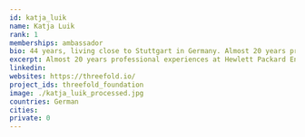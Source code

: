 ```yaml
---
id: katja_luik
name: Katja Luik
rank: 1
memberships: ambassador
bio: 44 years, living close to Stuttgart in Germany. Almost 20 years professional experiences at Hewlett Packard Enterprise in various EMEA Business Unit and Supply Chain Finance/Controlling functions for the Storage and Servers Business segment. Enjoy a GAP Year since May 2018, with focus on social engagement and a growing interest in new technologies and markets (…but still not a tech Lady :-) ). Ambassador fell in love with Threefold I believe the world needs positive changes - end to end- the way we communicate, the way we support each other, the way we care - in all aspects of life - including the IT side. TF has a great approach - and I’m excited to get closer into the TF mission. Therefore- THANK YOU Owen and Peter for the chance to gather more insight about TF technology and the people involved.
excerpt: Almost 20 years professional experiences at Hewlett Packard Enterprise.
linkedin: 
websites: https://threefold.io/
project_ids: threefold_foundation
image: ./katja_luik_processed.jpg
countries: German
cities:
private: 0
---
```

